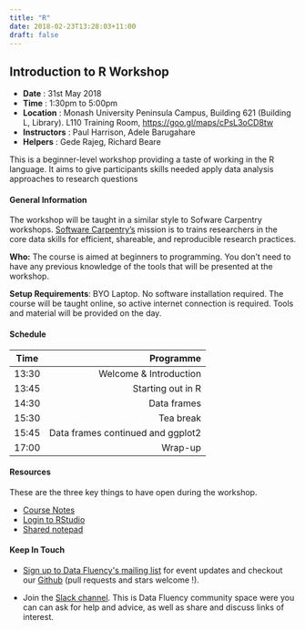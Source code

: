 ```yaml
---
title: "R"
date: 2018-02-23T13:28:03+11:00
draft: false
---
```


## Introduction to R Workshop

- **Date** : 31st May 2018
- **Time** : 1:30pm to 5:00pm
- **Location** : Monash University Peninsula Campus, 
                 Building 621 (Building L, Library). 
                 L110 Training Room,
                 https://goo.gl/maps/cPsL3oCD8tw
-	**Instructors** :	Paul Harrison, Adele Barugahare
-	**Helpers** : Gede Rajeg, Richard Beare		


This is a beginner-level workshop providing a taste of working in the R language. It aims to give participants skills needed apply data analysis approaches to research questions

#### General Information

The workshop will be taught in a similar style to Sofware Carpentry workshops. [Software Carpentry’s](https://software-carpentry.org/) mission is to trains researchers in the core data skills for efficient, shareable, and reproducible research practices.

**Who:** The course is aimed at beginners to programming. You don’t need to have any previous knowledge of the tools that will be presented at the workshop.

**Setup Requirements**: BYO Laptop. No software installation required. The course will be taught online, so active internet connection is required. Tools and material will be provided on the day.

#### Schedule

Time	|	Programme
-----------	| ------------------:
13:30	|	Welcome & Introduction
13:45	|	Starting out in R
14:30	|	Data frames
15:30	|	Tea break
15:45	|	Data frames continued and ggplot2
17:00	|	Wrap-up

#### Resources

These are the three key things to have open during the workshop.

*	[Course Notes](https://monashdatafluency.github.io/r-intro-halfday/)
*	[Login to RStudio](http://biotraining.erc.monash.edu:8787/)
*	[Shared notepad](http://biotraining.erc.monash.edu:9001/p/intro_r_data_fluency_31_may_2018)

#### Keep In Touch

* [Sign up to Data Fluency's mailing list](http://eepurl.com/dmzhGH) for event updates and checkout our [Github](https://github.com/MonashDataFluency) (pull requests and stars welcome !). 

* Join the [Slack channel](https://datafluency.slack.com). This is Data Fluency community space were you can can ask for help and advice, as well as share and discuss links of interest. 
